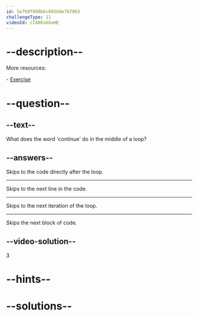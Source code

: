 ```yaml
---
id: 5e7b9f080b6c005b0e76f063
challengeType: 11
videoId: cIA0EokbaHE
---
```


# --description--

More resources:

\- [Exercise](https://www.youtube.com/watch?v=il1j4wkte2E)

# --question--

## --text--

What does the word 'continue' do in the middle of a loop?

## --answers--

Skips to the code directly after the loop.

---

Skips to the next line in the code.

---

Skips to the next iteration of the loop.

---

Skips the next block of code.

## --video-solution--

3

# --hints--


# --solutions--

